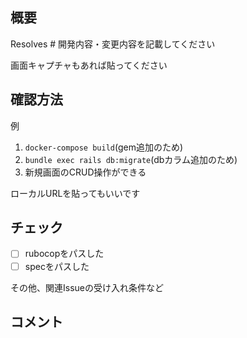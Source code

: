 ## 概要

Resolves #
開発内容・変更内容を記載してください

画面キャプチャもあれば貼ってください


## 確認方法

例
1. `docker-compose build`(gem追加のため)
2. `bundle exec rails db:migrate`(dbカラム追加のため)
3. 新規画面のCRUD操作ができる

ローカルURLを貼ってもいいです


## チェック

- [ ] rubocopをパスした
- [ ] specをパスした

その他、関連Issueの受け入れ条件など


## コメント
